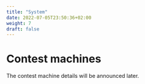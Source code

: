 ```yaml
---
title: "System"
date: 2022-07-05T23:50:36+02:00
weight: 7
draft: false
---
```


# Contest machines

The contest machine details will be announced later.
